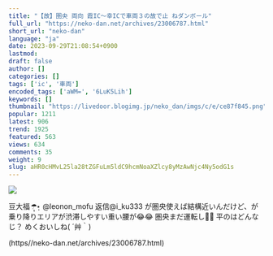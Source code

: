 ```yaml
---
title: "【故】圏央 両向 霞IC～幸ICで車両３の故で止 ねダンボール"
full_url: "https://neko-dan.net/archives/23006787.html"
short_url: "neko-dan"
language: "ja"
date: 2023-09-29T21:08:54+0900
lastmod: 
draft: false
author: []
categories: []
tags: ['ic', '車両']
encoded_tags: ['aWM=', '6LuK5Lih']
keywords: []
thumbnail: "https://livedoor.blogimg.jp/neko_dan/imgs/c/e/ce87f845.png"
popular: 1211
latest: 906
trend: 1925
featured: 563
views: 634
comments: 35
weight: 9
slug: aHR0cHMvL25la28tZGFuLm5ldC9hcmNoaXZlcy8yMzAwNjc4Ny5odG1s
---
```


![](https://livedoor.blogimg.jp/neko_dan/imgs/c/e/ce87f845.png)

 豆大福‎*☂︎*̣̩⋆̩ @leonon_mofu 返信@i_ku333 が圏央使えば結構近いんだけど、が乗り降りエリアが渋滞しやすい重い腰が😂😂 圏央まだ運転し🚗💦 平のはどんなじ？ めくおいしね( ´艸｀) 

(https//neko-dan.net/archives/23006787.html)
